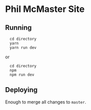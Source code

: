 # Phil McMaster Site

## Running

```
  cd directory
  yarn
  yarn run dev
```

or

```
  cd directory
  npm
  npm run dev
```

## Deploying

Enough to merge all changes to `master`.
